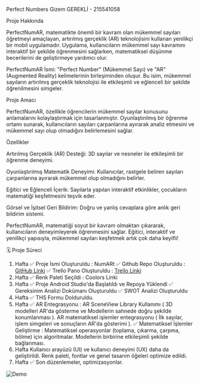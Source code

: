 Perfect Numbers
Gizem GEREKLİ - 215541058

Proje Hakkında

PerfectNumAR, matematikte önemli bir kavram olan mükemmel sayıları öğretmeyi amaçlayan, artırılmış gerçeklik (AR) teknolojisini kullanan yenilikçi bir mobil uygulamadır. Uygulama, kullanıcıların mükemmel sayı kavramını interaktif bir şekilde öğrenmesini sağlarken, matematiksel düşünme becerilerini de geliştirmeye yardımcı olur.

PerfectNumAR İsmi: "Perfect Number" (Mükemmel Sayı) ve "AR" (Augmented Reality) kelimelerinin birleşiminden oluşur. Bu isim, mükemmel sayıların artırılmış gerçeklik teknolojisi ile etkileşimli ve eğlenceli bir şekilde öğrenilmesini simgeler.

Proje Amacı

PerfectNumAR, özellikle öğrencilerin mükemmel sayılar konusunu anlamalarını kolaylaştırmak için tasarlanmıştır. Oyunlaştırılmış bir öğrenme ortamı sunarak, kullanıcıların sayıları çarpanlarına ayırarak analiz etmesini ve mükemmel sayı olup olmadığını belirlemesini sağlar.

Özellikler

Artırılmış Gerçeklik (AR) Desteği: 3D sayılar ve nesneler ile etkileşimli bir öğrenme deneyimi.

Oyunlaştırılmış Matematik Deneyimi: Kullanıcılar, rastgele beliren sayıları çarpanlarına ayırarak mükemmel olup olmadığını belirler.

Eğitici ve Eğlenceli İçerik: Sayılarla yapılan interaktif etkinlikler, çocukların matematiği keşfetmesini teşvik eder.

Görsel ve İşitsel Geri Bildirim: Doğru ve yanlış cevaplara göre anlık geri bildirim sistemi.

PerfectNumAR, matematiği soyut bir kavram olmaktan çıkararak, kullanıcıların deneyimleyerek öğrenmesini sağlar. Eğitici, interaktif ve yenilikçi yapısıyla, mükemmel sayıları keşfetmek artık çok daha keyifli!


🗓 Proje Süreci
1. Hafta
✅ Proje İsmi Oluşturuldu : NumARt
✅ Github Repo Oluşturuldu : [GitHub Linki](https://github.com/gizemgerekli/perfectnumbers)
✅ Trello Pano Oluşturuldu : [Trello Linki](https://trello.com/b/hgYkVfK9/perfectnumbers)
2. Hafta
✅ Renk Paleti Seçildi : Coolors Linki
3. Hafta
✅ Proje Android Studio'da Başlatıldı ve Repoya Yüklendi 
✅ Gereksinim Analizi Dokümanı Oluşturuldu
✅ SWOT Analizi Oluşturuldu
4. Hafta
✅ THS Formu Dolduruldu.
5. Hafta
✅ AR Entegrasyonu :
AR SceneView Library Kullanımı ( 3D modelleri AR'da gösterme ve Modellerin sahnede doğru şekilde konumlanması ).
AR matematiksel işlemler entegrasyonu ( İlk sayılar, işlem simgeleri ve sonuçların AR'da gösterimi ).
✅ Matematiksel İşlemler Geliştirme :
Matematiksel operasyonlar (toplama, çıkarma, çarpma, bölme) için algoritmalar.
Modellerin birbirine etkileşimli şekilde bağlanması.
6. Hafta
Kullanıcı arayüzü (UI) ve kullanıcı deneyimi (UX) daha da geliştirildi.
Renk paleti, fontlar ve genel tasarım öğeleri optimize edildi.
7. Hafta
✅ Son düzenlemeler, optimizasyonlar.

![Demo](https://github.com/user-attachments/assets/ab41781d-0ef9-44df-ae8a-2936df3ed74c)

